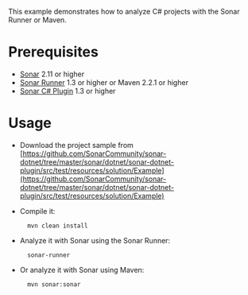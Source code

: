 This example demonstrates how to analyze C# projects with the Sonar Runner or Maven.

Prerequisites
=============
* [Sonar](http://www.sonarsource.org/downloads/) 2.11 or higher
* [Sonar Runner](http://docs.codehaus.org/display/SONAR/Installing+and+Configuring+Sonar+Runner) 1.3 or higher or Maven 2.2.1 or higher
* [Sonar C# Plugin](http://docs.codehaus.org/display/SONAR/C%23+Plugins+Ecosystem) 1.3 or higher

Usage
=====
* Download the project sample from [https://github.com/SonarCommunity/sonar-dotnet/tree/master/sonar/dotnet/sonar-dotnet-plugin/src/test/resources/solution/Example](https://github.com/SonarCommunity/sonar-dotnet/tree/master/sonar/dotnet/sonar-dotnet-plugin/src/test/resources/solution/Example)
* Compile it:

        mvn clean install

* Analyze it with Sonar using the Sonar Runner:

        sonar-runner

* Or analyze it with Sonar using Maven:

        mvn sonar:sonar
